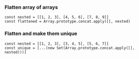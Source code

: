 ### Flatten array of arrays

```
const nested = [[1, 2, 3], [4, 5, 6], [7, 8, 9]]
const flattened = Array.prototype.concat.apply([], nested)
```

### Flatten and make them unique

```
const nested = [[1, 2, 3], [3, 4, 5], [5, 6, 7]]
const unique = [...(new Set(Array.prototype.concat.apply([], nested)))]
```

